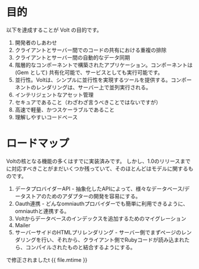 # 目的

以下を達成することが Volt の目的です。

1. 開発者のしあわせ
2. クライアントとサーバー間でのコードの共有における重複の排除
3. クライアントとサーバー間の自動的なデータ同期
4. 階層的なコンポーネントで構築されたアプリケーション。コンポーネントは (Gem として) 共有化可能で、サービスとしても実行可能です。
5. 並行性。Voltは、シンプルに並行性を実現するツールを提供する。コンポーネントのレンダリングは、サーバー上で並列実行される。
6. インテリジェントなアセット管理
7. セキュアであること（わざわざ言うべきことではないですが）
8. 高速で軽量、かつスケーラブルであること
9. 理解しやすいコードベース

# ロードマップ

Voltの核となる機能の多くはすでに実装済みです。 しかし、1.0のリリースまでに対応すべきことがまだいくつか残っていて、そのほとんどはモデルに関するものです。

1. データプロバイダーAPI - 抽象化したAPIによって、様々なデータベース/データストアのためのアダプターの開発を容易にする。
2. Oauth連携 - どんなomniauthプロバイダーでも簡単に利用できるように、omniauthと連携する。
3. Voltからデータベースのインデックスを追加するためのマイグレーション
4. Mailer
5. サーバーサイドのHTMLプリレンダリング - サーバー側でまずページのレンダリングを行い、それから、クライアント側でRubyコードが読み込まれたら、コンパイルされたものと結合するようにする。

で修正されましたt {{ file.mtime }}
